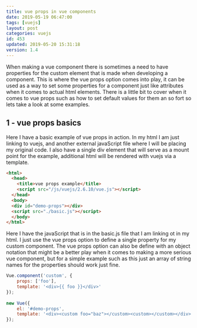 ```yaml
---
title: vue props in vue components
date: 2019-05-19 06:47:00
tags: [vuejs]
layout: post
categories: vuejs
id: 453
updated: 2019-05-20 15:31:18
version: 1.4
---
```


When making a vue component there is sometimes a need to have properties for the custom element that is made when developing a component. This is where the vue props option comes into play, it can be used as a way to set some properties for a component just like attributes when it comes to actual html elements. There is a little bit to cover when it comes to vue props such as how to set default values for them an so fort so lets take a look at some examples.

<!-- more -->

## 1 - vue props basics

Here I have a basic example of vue props in action. In my html I am just linking to vuejs, and another external javaScript file where I will be placing my original code. I also have a single div element that will serve as a mount point for the example, additional html will be rendered with vuejs via a template.

```html
<html>
  <head>
    <title>vue props example</title>
    <script src="/js/vuejs/2.6.10/vue.js"></script>
  </head>
  <body>
  <div id="demo-props"></div>
  <script src="./basic.js"></script>
  </body>
</html>
```

Here I have the javaScript that is in the basic.js file that I am linking ot in my html. I just use the vue props option to define a single property for my custom component. The vue props option can also be define with an object notation that might be a better play when it comes to making a more serious vue component, but for a simple example such as this just an array of string names for the properties should work just fine.

```js
Vue.component('custom', {
    props: ['foo'],
    template: '<div>{{ foo }}</div>'
});
 
new Vue({
    el: '#demo-props',
    template: '<div><custom foo="baz"></custom><custom></custom></div>'
});
```